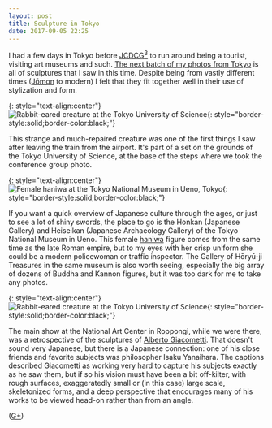 ```yaml
---
layout: post
title: Sculpture in Tokyo
date: 2017-09-05 22:25
---
```

I had a few days in Tokyo before [JCDCG<sup>3</sup>](http://www.jcdcgg.u-tokai.ac.jp/) to run around being a tourist, visiting art museums and such. [The next batch of my photos from Tokyo](http://www.ics.uci.edu/~eppstein/pix/sculptok/) is all of sculptures that I saw in this time. Despite being from vastly different times ([Jōmon](https://en.wikipedia.org/wiki/J%C5%8Dmon_period) to modern) I felt that they fit together well in their use of stylization and form.

{: style="text-align:center"}
![Rabbit-eared creature at the Tokyo University of Science](http://www.ics.uci.edu/~eppstein/pix/sculptok/TokyoUniversityOfScience2-m.jpg){: style="border-style:solid;border-color:black;"}

This strange and much-repaired creature was one of the first things I saw after leaving the train from the airport. It's part of a set on the grounds of the Tokyo University of Science, at the base of the steps where we took the conference group photo.

{: style="text-align:center"}
![Female haniwa at the Tokyo National Museum in Ueno, Tokyo](http://www.ics.uci.edu/~eppstein/pix/sculptok/FemaleHaniwa-m.jpg){: style="border-style:solid;border-color:black;"}

If you want a quick overview of Japanese culture through the ages, or just to see a lot of shiny swords, the place to go is the Honkan (Japanese Gallery) and Heiseikan (Japanese Archaeology Gallery) of the Tokyo National Museum in Ueno. This female [haniwa](https://en.wikipedia.org/wiki/Haniwa) figure comes from the same time as the late Roman empire, but to my eyes with her crisp uniform she could be a modern policewoman or traffic inspector. The Gallery of Hōryū-ji Treasures in the same museum is also worth seeing, especially the big array of dozens of Buddha and Kannon figures, but it was too dark for me to take any photos.

{: style="text-align:center"}
![Rabbit-eared creature at the Tokyo University of Science](http://www.ics.uci.edu/~eppstein/pix/sculptok/GiacomettiMonumentalHead2-m.jpg){: style="border-style:solid;border-color:black;"}

The main show at the National Art Center in Roppongi, while we were there, was a retrospective of the sculptures of [Alberto Giacometti](https://en.wikipedia.org/wiki/Alberto_Giacometti). That doesn't sound very Japanese, but there is a Japanese connection: one of his close friends and favorite subjects was philosopher Isaku Yanaihara. The captions described Giacometti as working very hard to capture his subjects exactly as he saw them, but if so his vision must have been a bit off-kilter, with rough surfaces, exaggeratedly small or (in this case) large scale, skeletonized forms, and a deep perspective that encourages many of his works to be viewed head-on rather than from an angle.

([G+](https://plus.google.com/100003628603413742554/posts/3e3dLy6zpK3))